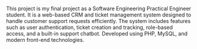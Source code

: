This project is my final project as a Software Engineering Practical Engineer student.
It is a web-based CRM and ticket management system designed to handle customer support requests efficiently.
The system includes features such as user authentication, ticket creation and tracking, role-based access, and a built-in support chatbot.
Developed using PHP, MySQL, and modern front-end technologies.
